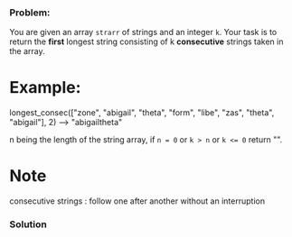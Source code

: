 ### Problem:
<p>You are given an array <code>strarr</code> of strings and an integer <code>k</code>. Your task is to return the <strong>first</strong> longest string
consisting of k <strong>consecutive</strong> strings taken in the array.</p>
<h1 id="example">Example:</h1>
<p>longest_consec([&quot;zone&quot;, &quot;abigail&quot;, &quot;theta&quot;, &quot;form&quot;, &quot;libe&quot;, &quot;zas&quot;, &quot;theta&quot;, &quot;abigail&quot;], 2) --&gt; &quot;abigailtheta&quot;</p>
<p>n being the length of the string array, if <code>n = 0</code> or <code>k &gt; n</code> or <code>k &lt;= 0</code> return &quot;&quot;.</p>
<h1 id="note">Note</h1>
<p>consecutive strings : follow one after another without an interruption</p>

### Solution